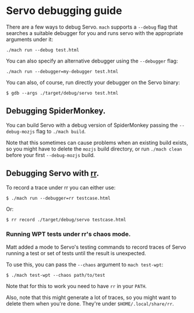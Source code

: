 # Servo debugging guide

There are a few ways to debug Servo. `mach` supports a `--debug` flag that
searches a suitable debugger for you and runs servo with the appropriate
arguments under it:

```
./mach run --debug test.html
```

You can also specify an alternative debugger using the `--debugger` flag:

```
./mach run --debugger=my-debugger test.html
```

You can also, of course, run directly your debugger on the Servo binary:

```
$ gdb --args ./target/debug/servo test.html
```

## Debugging SpiderMonkey.

You can build Servo with a debug version of SpiderMonkey passing the
`--debug-mozjs` flag to `./mach build`.

Note that this sometimes can cause problems when an existing build exists, so
you might have to delete the `mozjs` build directory, or run `./mach clean`
before your first `--debug-mozjs` build.

## Debugging Servo with [rr][rr].

To record a trace under rr you can either use:

```
$ ./mach run --debugger=rr testcase.html
```

Or:

```
$ rr record ./target/debug/servo testcase.html
```

### Running WPT tests under rr's chaos mode.

Matt added a mode to Servo's testing commands to record traces of Servo running
a test or set of tests until the result is unexpected.

To use this, you can pass the `--chaos` argument to `mach test-wpt`:

```
$ ./mach test-wpt --chaos path/to/test
```

Note that for this to work you need to have `rr` in your `PATH`.

Also, note that this might generate a lot of traces, so you might want to delete
them when you're done. They're under `$HOME/.local/share/rr`.

[rr]: http://rr-project.org/
